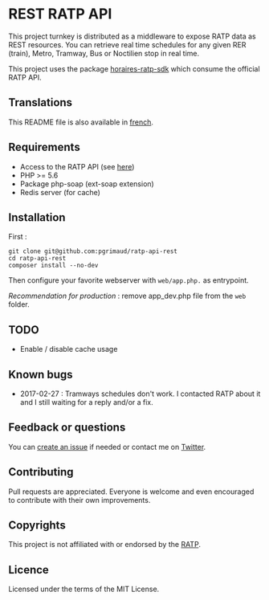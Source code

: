 # REST RATP API

This project turnkey is distributed as a middleware to expose RATP data as REST resources.
You can retrieve real time schedules for any given RER (train), Metro, Tramway, Bus or Noctilien stop in real time.

This project uses the package [horaires-ratp-sdk](https://github.com/pgrimaud/horaires-ratp-sdk) which consume the official RATP API.
 
## Translations

This README file is also available in [french](https://github.com/pgrimaud/ratp-api-rest/blob/master/README-FR.md).

## Requirements

 - Access to the RATP API (see [here](https://data.ratp.fr/explore/dataset/horaires-temps-reel/))
 - PHP >= 5.6
 - Package php-soap (ext-soap extension)
 - Redis server (for cache)

## Installation

First :

```
git clone git@github.com:pgrimaud/ratp-api-rest
cd ratp-api-rest
composer install --no-dev
```

Then configure your favorite webserver with ```web/app.php.``` as  entrypoint. 

*Recommendation for production* : remove app_dev.php file from the ```web``` folder.

## TODO

- Enable / disable cache usage

## Known bugs

- 2017-02-27 : Tramways schedules don't work. I contacted RATP about it and I still waiting for a reply and/or a fix.

## Feedback or questions

You can [create an issue](https://github.com/pgrimaud/ratp-api-rest/issues) if needed or contact me on [Twitter](https://twitter.com/pgrimaud_).

## Contributing

Pull requests are appreciated. Everyone is welcome and even encouraged to contribute with their own improvements.

## Copyrights

This project is not affiliated with or endorsed by the [RATP](http://www.ratp.fr).

## Licence

Licensed under the terms of the MIT License.
